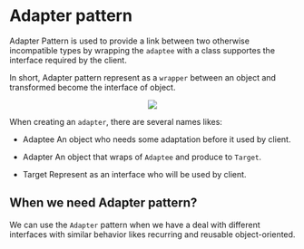 # Adapter pattern

Adapter Pattern is used to provide a link between two otherwise incompatible types by wrapping the `adaptee` with a class supportes the interface required by the client.

In short, Adapter pattern represent as a `wrapper` between an object and transformed become the interface of object.

<p align="center">
  <img src="https://user-images.githubusercontent.com/25744906/75619759-8ca2b080-5bb2-11ea-8f58-41bdef35c990.png">
</p>

When creating an `adapter`, there are several names likes:
  - Adaptee
  An object who needs some adaptation before it used by client. 
  
  - Adapter
  An object that wraps of `Adaptee` and produce to `Target`.

  - Target
  Represent as an interface who will be used by client.

## When we need Adapter pattern?
We can use the `Adapter` pattern when we have a deal with different interfaces with similar behavior likes recurring and reusable object-oriented.
